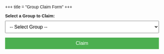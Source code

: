 +++
title = "Group Claim Form"
+++
<head>
  <meta charset="UTF-8">
  <style>
    body {
      font-family: Arial, sans-serif;
      padding: 20px;
    }

    .form-container {
      max-width: 400px;
      margin: auto;
      background-color: #f9f9f9;
      padding: 20px;
      border-radius: 8px;
      box-shadow: 0 0 10px rgba(0,0,0,0.1);
    }

    label {
      font-weight: bold;
      display: block;
      margin-bottom: 8px;
    }

    select, button {
      width: 100%;
      padding: 10px;
      margin-bottom: 15px;
      font-size: 16px;
    }

    button {
      background-color: #4CAF50;
      color: white;
      border: none;
      cursor: pointer;
    }

    button:hover {
      background-color: #45a049;
    }

    .message {
      text-align: center;
      margin-top: 10px;
    }
  </style>
  <script type="text/javascript" src="https://cdnjs.cloudflare.com/  ajax/libs/jquery/3.6.0/jquery.min.js"></script>
  <script type="text/javascript" src="/js/claim-form.js"></script>
</head>


<body>

  <div class="form-container">
    <form id="claimForm">
      <label for="user_groups">Select a Group to Claim:</label>
      <select id="user_groups" name="user_groups" required>
        <option value="">-- Select Group --</option>
      </select>
      <button type="submit">Claim</button>
    </form>
    <div class="message" id="resultMessage"></div>
  </div>
</body>
